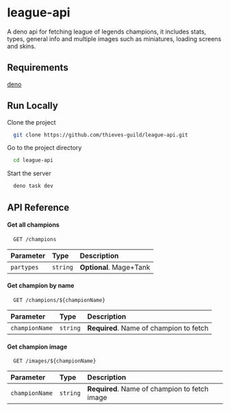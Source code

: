 
# league-api

A deno api for fetching league of legends champions, it includes stats, types, general info and multiple images such as miniatures, loading screens and skins.


## Requirements

[deno](https://deno.land/)
## Run Locally

Clone the project

```bash
  git clone https://github.com/thieves-guild/league-api.git
```

Go to the project directory

```bash
  cd league-api
```

Start the server

```bash
  deno task dev
```


## API Reference

#### Get all champions

```http
  GET /champions
```

| Parameter | Type     | Description                |
| :-------- | :------- | :------------------------- |
| `partypes` | `string` | **Optional**. Mage+Tank |

#### Get champion by name

```http
  GET /champions/${championName}
```

| Parameter | Type     | Description                       |
| :-------- | :------- | :-------------------------------- |
| `championName`      | `string` | **Required**. Name of champion to fetch |

#### Get champion image

```http
  GET /images/${championName}
```

| Parameter | Type     | Description                       |
| :-------- | :------- | :-------------------------------- |
| `championName`      | `string` | **Required**. Name of champion to fetch image |


